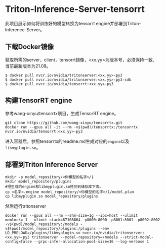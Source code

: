 # Triton-Inference-Server-tensorrt
此项目展示如何将训练好的模型转换为tensorrt engine并部署到Triton-Inference-Server。

## 下载Docker镜像
获取所需的server，client，tensorrt镜像，<xx.yy>为版本号，必须保持一致，当前最新版本为21.08。
```
$ docker pull nvcr.io/nvidia/tritonserver:<xx.yy>-py3
$ docker pull nvcr.io/nvidia/tritonserver:<xx.yy>-py3-sdk
$ docker pull nvcr.io/nvidia/tensorrt:<xx.yy>-py3
```
## 构建TensorRT engine
参考wang-xinyu/tensorrtx项目，生成TensorRT engine。
```
git clone https://github.com/wang-xinyu/tensorrtx.git
docker run --gpus all -it --rm -v$(pwd)/tensorrtx:/tensorrtx nvcr.io/nvidia/tensorrt:<xx.yy>-py3
```
进入容器后，参照tensorrtx的readme.md生成对应的`engine`以及`libmyplugin.so`。
## 部署到Triton Inference Server
```
mkdir -p model_repository/<你模型的名字>/1
mkdir model_repository/plugins
#把生成的engine和libmyplugin.so拷贝到储存库下面。
cp <名字>.engine model_repository/<你模型的名字>/1/model.plan
cp libmyplugin.so model_repository/plugins
```
然后运行tritonserver
```
docker run --gpus all --rm --shm-size=1g --ipc=host --ulimit memlock=-1 --ulimit stack=67108864 -p8000:8000 -p8001:8001 -p8002:8002 -v$(pwd)/model_repository:/models -v$(pwd)/model_repository/plugins:/plugins --env LD_PRELOAD=/plugins/libmyplugin.so nvcr.io/nvidia/tritonserver:<xx.yy>-py3 tritonserver --model-repository=/models --strict-model-config=false --grpc-infer-allocation-pool-size=16 --log-verbose 1
```
